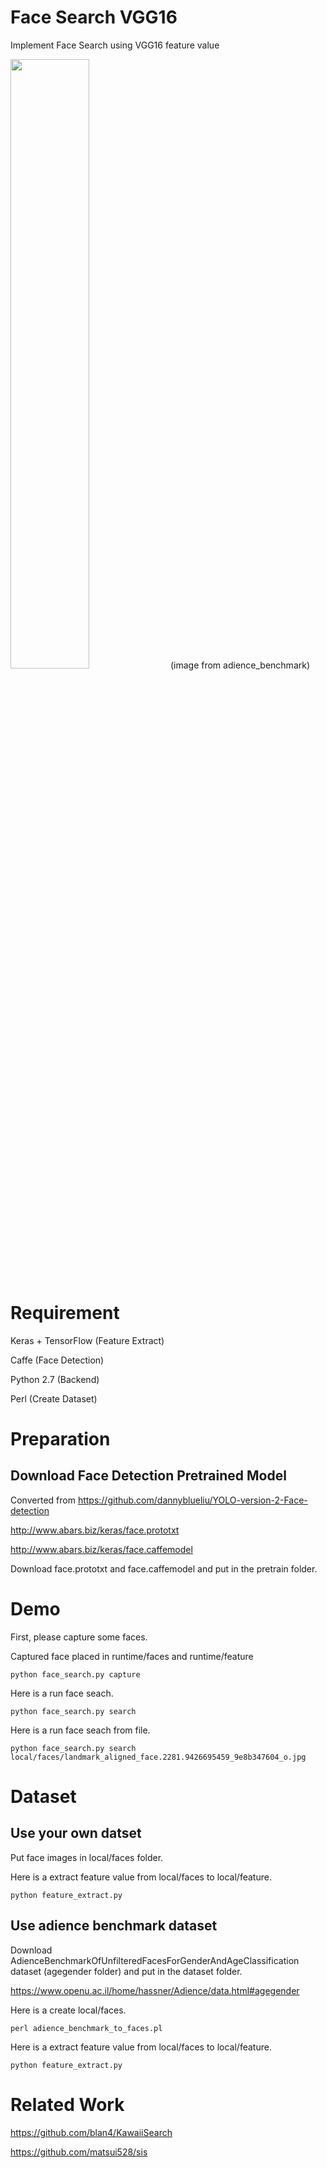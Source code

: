 # Face Search VGG16

Implement Face Search using VGG16 feature value

<img src="https://github.com/abars/FaceSearchVGG16/blob/master/images/demo.png" width="50%" height="50%">
(image from adience_benchmark)

# Requirement

Keras + TensorFlow (Feature Extract)

Caffe (Face Detection)

Python 2.7 (Backend)

Perl (Create Dataset)

# Preparation

## Download Face Detection Pretrained Model

Converted from <https://github.com/dannyblueliu/YOLO-version-2-Face-detection>

<http://www.abars.biz/keras/face.prototxt>

<http://www.abars.biz/keras/face.caffemodel>

Download face.prototxt and face.caffemodel and put in the pretrain folder.

# Demo

First, please capture some faces.

Captured face placed in runtime/faces and runtime/feature

`python face_search.py capture`

Here is a run face seach.

`python face_search.py search`

Here is a run face seach from file.

`python face_search.py search local/faces/landmark_aligned_face.2281.9426695459_9e8b347604_o.jpg`

#  Dataset

## Use your own datset

Put face images in local/faces folder.

Here is a extract feature value from local/faces to local/feature.

`python feature_extract.py`

## Use adience benchmark dataset

Download AdienceBenchmarkOfUnfilteredFacesForGenderAndAgeClassification dataset (agegender folder)  and put in the dataset folder.

https://www.openu.ac.il/home/hassner/Adience/data.html#agegender

Here is a create local/faces.

`perl adience_benchmark_to_faces.pl`

Here is a extract feature value from local/faces to local/feature.

`python feature_extract.py`

# Related Work

<https://github.com/blan4/KawaiiSearch>

<https://github.com/matsui528/sis>



